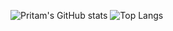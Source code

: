 ![Pritam's GitHub stats](https://github-readme-stats.vercel.app/api?username=4ritam&count_private=true&show_icons=true&theme=dark)
![Top Langs](https://github-readme-stats.vercel.app/api/top-langs/?username=4ritam&count_private=true&theme=dark&layout=compact&size_weight=0.2&count_weight=0.3)
